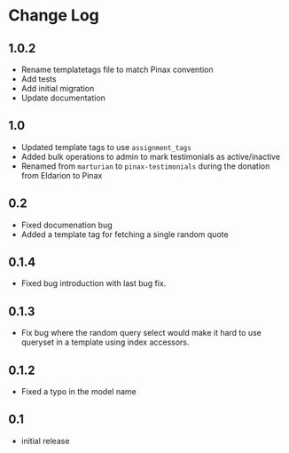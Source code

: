 # Change Log

## 1.0.2

* Rename templatetags file to match Pinax convention
* Add tests
* Add initial migration
* Update documentation

## 1.0

* Updated template tags to use `assignment_tags`
* Added bulk operations to admin to mark testimonials as active/inactive
* Renamed from `marturian` to `pinax-testimonials` during the donation from Eldarion to Pinax

## 0.2

* Fixed documenation bug
* Added a template tag for fetching a single random quote

## 0.1.4

* Fixed bug introduction with last bug fix.

## 0.1.3

* Fix bug where the random query select would make it hard to use queryset in a template using index accessors.


## 0.1.2

* Fixed a typo in the model name


## 0.1

* initial release
